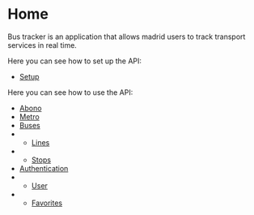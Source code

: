 # Home
Bus tracker is an application that allows madrid users to track transport services in real time.

Here you can see how to set up the API:
- [Setup](Setup.md)

Here you can see how to use the API:
- [Abono](Abono.md)
- [Metro](Metro.md)
- [Buses](Buses.md)
- - [Lines](Lines.md)
- - [Stops](Stops.md)
- [Authentication](Auhtentication.md)
- - [User](User.md)
- - [Favorites](Favorites.md)
